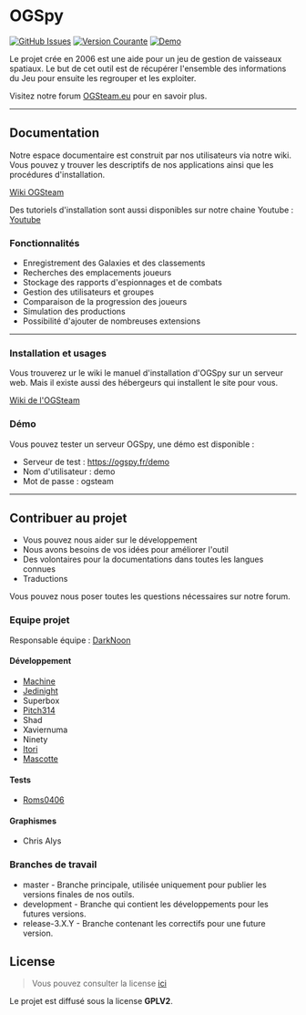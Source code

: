 # OGSpy

[![GitHub Issues](https://img.shields.io/github/issues/OGSTeam/ogspy.svg)](https://github.com/OGSTeam/ogspy/issues) [![Version Courante](https://img.shields.io/badge/version-3.3.8-green.svg)](https://github.com/OGSTeam/ogspy) [![Demo](https://img.shields.io/badge/demo-online-green.svg)](https://ogspy.fr/demo)

Le projet crée en 2006 est une aide pour un jeu de gestion de vaisseaux spatiaux.
Le but de cet outil est de récupérer l'ensemble des informations du Jeu pour ensuite les regrouper et les exploiter.

Visitez notre forum [OGSteam.eu](https://forum.ogsteam.eu) pour en savoir plus.

---

## Documentation

Notre espace documentaire est construit par nos utilisateurs via notre wiki. Vous pouvez y trouver les descriptifs de nos applications ainsi que les procédures d'installation.

[Wiki OGSteam](https://wiki.ogsteam.eu)

Des tutoriels d'installation sont aussi disponibles sur notre chaine Youtube : [Youtube](https://www.youtube.com/playlist?list=PLF1RvCcSTS6M28sPpadlerKcuwhhTBtrQ)

### Fonctionnalités

- Enregistrement des Galaxies et des classements
- Recherches des emplacements joueurs
- Stockage des rapports d'espionnages et de combats
- Gestion des utilisateurs et groupes
- Comparaison de la progression des joueurs
- Simulation des productions
- Possibilité d'ajouter de nombreuses extensions

---

### Installation et usages

Vous trouverez ur le wiki le manuel d'installation d'OGSpy sur un serveur web. Mais il existe aussi des hébergeurs qui installent le site pour vous.

[Wiki de l'OGSteam](https://wiki.ogsteam.eu/doku.php)

### Démo

Vous pouvez tester un serveur OGSpy, une démo est disponible :

- Serveur de test : <https://ogspy.fr/demo>
- Nom d'utilisateur : demo
- Mot de passe : ogsteam

---

## Contribuer au projet

- Vous pouvez nous aider sur le développement
- Nous avons besoins de vos idées pour améliorer l'outil
- Des volontaires pour la documentations dans toutes les langues connues
- Traductions

Vous pouvez nous poser toutes les questions nécessaires sur notre forum.

### Equipe projet

Responsable équipe : [DarkNoon](https://github.com/darknoon29)

#### Développement

- [Machine](https://github.com/machine62)
- [Jedinight](https://github.com/jedi-night)
- Superbox
- [Pitch314](https://github.com/pitch314)
- Shad
- Xaviernuma
- Ninety
- [Itori](https://github.com/Itori)
- [Mascotte](https://github.com/mascotte88)

#### Tests

- [Roms0406](https://github.com/Roms0406)

#### Graphismes

- Chris Alys

### Branches de travail

- master - Branche principale, utilisée uniquement pour publier les versions finales de nos outils.
- development - Branche qui contient les développements pour les futures versions.
- release-3.X.Y - Branche contenant les correctifs pour une future version.

## License

>Vous pouvez consulter la license [ici](https://github.com/OGSTeam/ogspy/blob/master/LICENSE)

Le projet est diffusé sous la license **GPLV2**.
